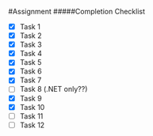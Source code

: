 #Assignment
#####Completion Checklist

- [x] Task 1
- [x] Task 2
- [x] Task 3
- [x] Task 4
- [x] Task 5
- [x] Task 6
- [x] Task 7
- [ ] Task 8 (.NET only??)
- [x] Task 9
- [x] Task 10
- [ ] Task 11
- [ ] Task 12
